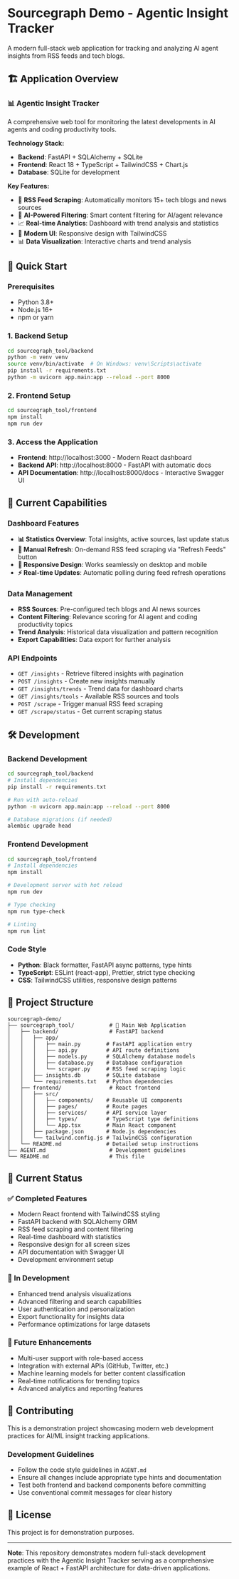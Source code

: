 # Sourcegraph Demo - Agentic Insight Tracker

A modern full-stack web application for tracking and analyzing AI agent insights from RSS feeds and tech blogs.

## 🏗️ Application Overview

### 📊 Agentic Insight Tracker
A comprehensive web tool for monitoring the latest developments in AI agents and coding productivity tools.

**Technology Stack:**
- **Backend**: FastAPI + SQLAlchemy + SQLite
- **Frontend**: React 18 + TypeScript + TailwindCSS + Chart.js
- **Database**: SQLite for development

**Key Features:**
- 🔄 **RSS Feed Scraping**: Automatically monitors 15+ tech blogs and news sources
- 🤖 **AI-Powered Filtering**: Smart content filtering for AI/agent relevance
- 📈 **Real-time Analytics**: Dashboard with trend analysis and statistics
- 🎨 **Modern UI**: Responsive design with TailwindCSS
- 📊 **Data Visualization**: Interactive charts and trend analysis

## 🚀 Quick Start

### Prerequisites
- Python 3.8+
- Node.js 16+
- npm or yarn

### 1. Backend Setup
```bash
cd sourcegraph_tool/backend
python -m venv venv
source venv/bin/activate  # On Windows: venv\Scripts\activate
pip install -r requirements.txt
python -m uvicorn app.main:app --reload --port 8000
```

### 2. Frontend Setup
```bash
cd sourcegraph_tool/frontend
npm install
npm run dev
```

### 3. Access the Application
- **Frontend**: http://localhost:3000 - Modern React dashboard
- **Backend API**: http://localhost:8000 - FastAPI with automatic docs
- **API Documentation**: http://localhost:8000/docs - Interactive Swagger UI

## 🎯 Current Capabilities

### Dashboard Features
- **📊 Statistics Overview**: Total insights, active sources, last update status
- **🔄 Manual Refresh**: On-demand RSS feed scraping via "Refresh Feeds" button
- **📱 Responsive Design**: Works seamlessly on desktop and mobile
- **⚡ Real-time Updates**: Automatic polling during feed refresh operations

### Data Management
- **RSS Sources**: Pre-configured tech blogs and AI news sources
- **Content Filtering**: Relevance scoring for AI agent and coding productivity topics
- **Trend Analysis**: Historical data visualization and pattern recognition
- **Export Capabilities**: Data export for further analysis

### API Endpoints
- `GET /insights` - Retrieve filtered insights with pagination
- `POST /insights` - Create new insights manually
- `GET /insights/trends` - Trend data for dashboard charts
- `GET /insights/tools` - Available RSS sources and tools
- `POST /scrape` - Trigger manual RSS feed scraping
- `GET /scrape/status` - Get current scraping status

## 🛠️ Development

### Backend Development
```bash
cd sourcegraph_tool/backend
# Install dependencies
pip install -r requirements.txt

# Run with auto-reload
python -m uvicorn app.main:app --reload --port 8000

# Database migrations (if needed)
alembic upgrade head
```

### Frontend Development
```bash
cd sourcegraph_tool/frontend
# Install dependencies
npm install

# Development server with hot reload
npm run dev

# Type checking
npm run type-check

# Linting
npm run lint
```

### Code Style
- **Python**: Black formatter, FastAPI async patterns, type hints
- **TypeScript**: ESLint (react-app), Prettier, strict type checking
- **CSS**: TailwindCSS utilities, responsive design patterns

## 📁 Project Structure

```
sourcegraph-demo/
├── sourcegraph_tool/           # 🎯 Main Web Application
│   ├── backend/                # FastAPI backend
│   │   ├── app/
│   │   │   ├── main.py        # FastAPI application entry
│   │   │   ├── api.py         # API route definitions
│   │   │   ├── models.py      # SQLAlchemy database models
│   │   │   ├── database.py    # Database configuration
│   │   │   └── scraper.py     # RSS feed scraping logic
│   │   ├── insights.db        # SQLite database
│   │   └── requirements.txt   # Python dependencies
│   ├── frontend/               # React frontend
│   │   ├── src/
│   │   │   ├── components/    # Reusable UI components
│   │   │   ├── pages/         # Route pages
│   │   │   ├── services/      # API service layer
│   │   │   ├── types/         # TypeScript type definitions
│   │   │   └── App.tsx        # Main React component
│   │   ├── package.json       # Node.js dependencies
│   │   └── tailwind.config.js # TailwindCSS configuration
│   └── README.md              # Detailed setup instructions
├── AGENT.md                    # Development guidelines
└── README.md                   # This file
```

## 🚧 Current Status

### ✅ Completed Features
- Modern React frontend with TailwindCSS styling
- FastAPI backend with SQLAlchemy ORM
- RSS feed scraping and content filtering
- Real-time dashboard with statistics
- Responsive design for all screen sizes
- API documentation with Swagger UI
- Development environment setup

### 🔄 In Development
- Enhanced trend analysis visualizations
- Advanced filtering and search capabilities
- User authentication and personalization
- Export functionality for insights data
- Performance optimizations for large datasets

### 🎯 Future Enhancements
- Multi-user support with role-based access
- Integration with external APIs (GitHub, Twitter, etc.)
- Machine learning models for better content classification
- Real-time notifications for trending topics
- Advanced analytics and reporting features

## 🤝 Contributing

This is a demonstration project showcasing modern web development practices for AI/ML insight tracking applications.

### Development Guidelines
- Follow the code style guidelines in `AGENT.md`
- Ensure all changes include appropriate type hints and documentation
- Test both frontend and backend components before committing
- Use conventional commit messages for clear history

## 📄 License

This project is for demonstration purposes. 

---

**Note**: This repository demonstrates modern full-stack development practices with the Agentic Insight Tracker serving as a comprehensive example of React + FastAPI architecture for data-driven applications.
